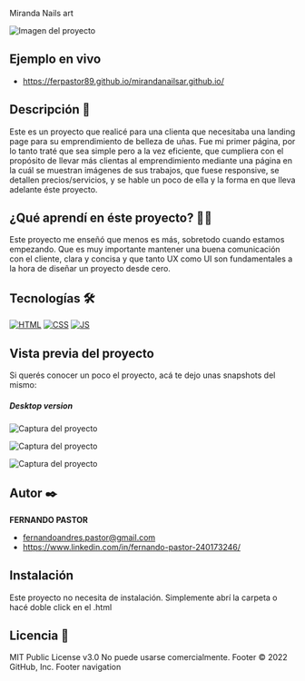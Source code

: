 Miranda Nails art


![Imagen del proyecto](https://github.com/ferpastor89/mirandanailsar.github.io/blob/main/IMAGEN-DEL-PROYECTO1.png?raw=true)

## Ejemplo en vivo
- https://ferpastor89.github.io/mirandanailsar.github.io/

## Descripción 📑

Este es un proyecto que realicé para una clienta que necesitaba una landing page para su emprendimiento de belleza de uñas.
Fue mi primer página, por lo tanto traté que sea simple pero a la vez eficiente, que cumpliera con el propósito de llevar más clientas al emprendimiento mediante una página en la cuál se muestran imágenes de sus trabajos, que fuese responsive, se detallen precios/servicios, y se hable un poco de ella y la forma en que lleva adelante éste proyecto.

## ¿Qué aprendí en éste proyecto? 🙇🏻 

Este proyecto me enseñó que menos es más, sobretodo cuando estamos empezando. Que es muy importante mantener una buena comunicación con el cliente, clara y concisa y que tanto UX como UI son fundamentales a la hora de diseñar un proyecto desde cero.

## Tecnologías 🛠
<!-- Iconos sacados de: https://github.com/hendrasob/badges/blob/master/README.md y https://github.com/alexandresanlim/Badges4-README.md-Profile -->
[![HTML](https://img.shields.io/badge/HTML5-E34F26?style=for-the-badge&logo=html5&logoColor=white)](https://es.wikipedia.org/wiki/HTML5)
[![CSS](https://img.shields.io/badge/CSS3-1572B6?style=for-the-badge&logo=css3&logoColor=white)](https://es.wikipedia.org/wiki/CSS)
[![JS](https://img.shields.io/badge/JavaScript-F7DF1E?style=for-the-badge&logo=javascript&logoColor=black)](https://es.wikipedia.org/wiki/JavaScript)

## Vista previa del proyecto
Si querés conocer un poco el proyecto, acá te dejo unas snapshots del mismo:
##### Desktop version

![Captura del proyecto](https://github.com/ferpastor89/mirandanailsar.github.io/blob/main/IMAGEN-DEL-PROYECTO2%20(2).png?raw=true)


![Captura del proyecto](https://github.com/ferpastor89/mirandanailsar.github.io/blob/main/IMAGEN-DEL-PROYECTO3.png?raw=true)


![Captura del proyecto](https://github.com/ferpastor89/mirandanailsar.github.io/blob/main/IMAGEN-DEL-PROYECTO4.png?raw=true)


## Autor ✒️
**FERNANDO PASTOR**

* fernandoandres.pastor@gmail.com
* https://www.linkedin.com/in/fernando-pastor-240173246/



## Instalación 
Este proyecto no necesita de instalación. Simplemente abrí la carpeta o hacé doble click en el .html
  
## Licencia 📄
MIT Public License v3.0
No puede usarse comercialmente.
Footer
© 2022 GitHub, Inc.
Footer navigation

   

